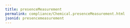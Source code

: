 ```yaml
---
title: presenceMeasurement
permalink: compliance/Chemical.presenceMeasurement.html
jsonid: presencemeasurement
---
```

